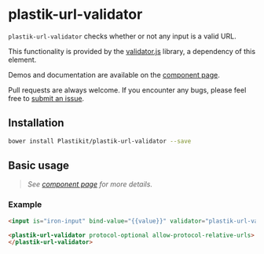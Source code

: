 plastik-url-validator
============

`plastik-url-validator` checks whether or not any input is a valid URL.

This functionality is provided by the [validator.js](https://github.com/chriso/validator.js)
library, a dependency of this element.

Demos and documentation are available on the 
[component page](https://www.plastikit.org/1.x/#!/components/plastik-url-validator/).

Pull requests are always welcome. If you encounter any bugs, please feel free to
[submit an issue](https://github.com/Plastikit/plastik-url-validator/issues/new/).

## Installation

```sh
bower install Plastikit/plastik-url-validator --save
```

## Basic usage

 > _See [component page](https://www.plastikit.org/1.x/#!/components/plastik-url-validator/)
 > for more details._

### Example

```html
<input is="iron-input" bind-value="{{value}}" validator="plastik-url-validator">

<plastik-url-validator protocol-optional allow-protocol-relative-urls>
</plastik-url-validator>
```
